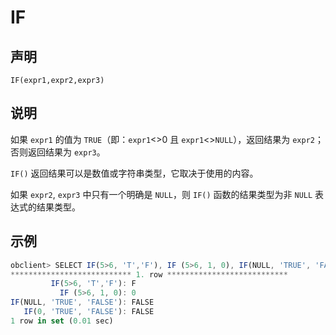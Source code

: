 IF
=======================



声明
-----------------------

```unknow
IF(expr1,expr2,expr3)
```



说明
-----------------------

如果 `expr1` 的值为 `TRUE`（即：`expr1`\<\>0 且 `expr1`\<\>`NULL`），返回结果为 `expr2`；否则返回结果为 `expr3`。

`IF()` 返回结果可以是数值或字符串类型，它取决于使用的内容。

如果 `expr2`, `expr3` 中只有一个明确是 `NULL`，则 `IF()` 函数的结果类型为非 `NULL` 表达式的结果类型。

示例
-----------------------

```javascript
obclient> SELECT IF(5>6, 'T','F'), IF (5>6, 1, 0), IF(NULL, 'TRUE', 'FALSE'), IF(0, 'TRUE', 'FALSE')\G
*************************** 1. row ***************************
         IF(5>6, 'T','F'): F
           IF (5>6, 1, 0): 0
IF(NULL, 'TRUE', 'FALSE'): FALSE
   IF(0, 'TRUE', 'FALSE'): FALSE
1 row in set (0.01 sec)
```
